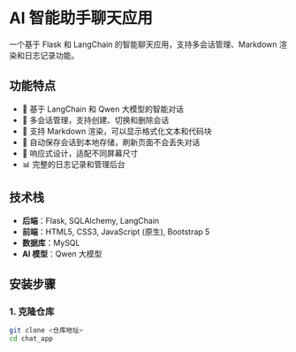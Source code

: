 # AI 智能助手聊天应用

一个基于 Flask 和 LangChain 的智能聊天应用，支持多会话管理、Markdown 渲染和日志记录功能。

## 功能特点

- 🤖 基于 LangChain 和 Qwen 大模型的智能对话
- 💬 多会话管理，支持创建、切换和删除会话
- 📝 支持 Markdown 渲染，可以显示格式化文本和代码块
- 💾 自动保存会话到本地存储，刷新页面不会丢失对话
- 📱 响应式设计，适配不同屏幕尺寸
- 📊 完整的日志记录和管理后台

## 技术栈

- **后端**：Flask, SQLAlchemy, LangChain
- **前端**：HTML5, CSS3, JavaScript (原生), Bootstrap 5
- **数据库**：MySQL
- **AI 模型**：Qwen 大模型

## 安装步骤

### 1. 克隆仓库

```bash
git clone <仓库地址>
cd chat_app